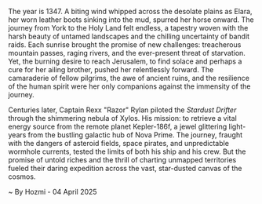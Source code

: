 
The year is 1347.  A biting wind whipped across the desolate plains as Elara, her worn leather boots sinking into the mud, spurred her horse onward.  The journey from York to the Holy Land felt endless, a tapestry woven with the harsh beauty of untamed landscapes and the chilling uncertainty of bandit raids.  Each sunrise brought the promise of new challenges: treacherous mountain passes, raging rivers, and the ever-present threat of starvation.  Yet, the burning desire to reach Jerusalem, to find solace and perhaps a cure for her ailing brother, pushed her relentlessly forward. The camaraderie of fellow pilgrims, the awe of ancient ruins, and the resilience of the human spirit were her only companions against the immensity of the journey.

Centuries later, Captain Rexx "Razor" Rylan piloted the *Stardust Drifter* through the shimmering nebula of Xylos.  His mission: to retrieve a vital energy source from the remote planet Kepler-186f, a jewel glittering light-years from the bustling galactic hub of Nova Prime.  The journey, fraught with the dangers of asteroid fields, space pirates, and unpredictable wormhole currents, tested the limits of both his ship and his crew.  But the promise of untold riches and the thrill of charting unmapped territories fueled their daring expedition across the vast, star-dusted canvas of the cosmos.

~ By Hozmi - 04 April 2025
